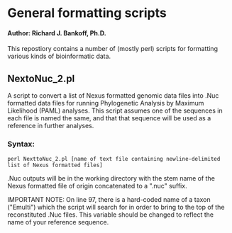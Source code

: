 # General formatting scripts
#### Author: Richard J. Bankoff, Ph.D.


This repostiory contains a number of (mostly perl) scripts for formatting various kinds of bioinformatic data.

## NextoNuc_2.pl

A script to convert a list of Nexus formatted genomic data files into .Nuc formatted data files 
for running Phylogenetic Analysis by Maximum Likelihood (PAML) analyses. This script assumes one of the sequences
in each file is named the same, and that that sequence will be used as a reference in further analyses.

### Syntax: 
~~~~~~~~~~~~~~~~~~~~~
perl NexttoNuc_2.pl [name of text file containing newline-delimited list of Nexus formatted files]
~~~~~~~~~~~~~~~~~~~~~

.Nuc outputs will be in the working directory with the stem name of the Nexus formatted file of origin concatenated
to a ".nuc" suffix.

IMPORTANT NOTE: On line 97, there is a hard-coded name of a taxon ("Emulti") which the script will search for in 
order to bring to the top of the reconstituted .Nuc files. This variable should be changed to reflect the name of 
your reference sequence.
